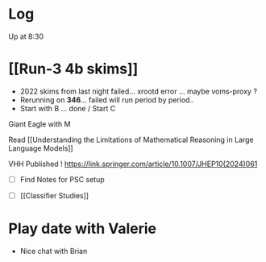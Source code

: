 

# Log

Up at 8:30

# [[Run-3 4b skims]]
- 2022 skims from last night failed... xrootd error ... maybe voms-proxy ?
- Rerunning on **346**... failed will run period by period.. 
- Start with B ... done / Start C 

Giant Eagle with M

Read [[Understanding the Limitations of Mathematical Reasoning in Large Language Models]]

VHH Published ! https://link.springer.com/article/10.1007/JHEP10(2024)061

- [ ] Find Notes for PSC setup
- [ ] [[Classifier Studies]]


# Play date with Valerie
- Nice chat with Brian